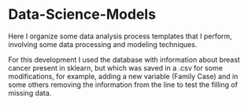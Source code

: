 # Data-Science-Models
Here I organize some data analysis process templates that I perform, involving some data processing and modeling techniques.

For this development I used the database with information about breast cancer present in sklearn, but which was saved in a .csv for some modifications, for example, adding a new variable (Family Case) and in some others removing the information from the line to test the filling of missing data.
